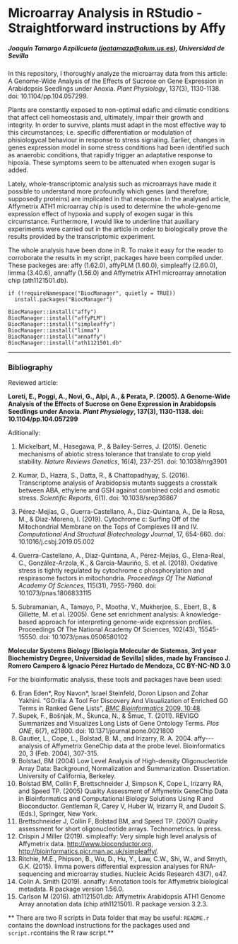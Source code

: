 # Microarray Analysis in RStudio - Straightforward instructions by Affy

##### Joaquín Tamargo Azpilicueta (joatamazp@alum.us.es), Universidad de Sevilla

In this repository, I thoroughly analyze the microarray data from this article: A Genome-Wide Analysis of the Effects of Sucrose on Gene Expression in Arabidopsis Seedlings under Anoxia. *Plant Physiology*, 137(3), 1130-1138. doi: 10.1104/pp.104.057299. 

Plants are constantly exposed to non-optimal edafic and climatic conditions that affect cell homeostasis and, ultimately, impair their growth and integrity. In order to survive, plants must adapt in the most effective way to this circumstances; i.e. specific differentiation or modulation of phisiologycal behaviour in response to stress signaling. Earlier, changes in genes expression model in some stress conditions had been identified such as anaerobic conditions, that rapidly trigger an adaptative response to hipoxia. These symptoms seem to be attenuated when exogen sugar is added.

Lately, whole-transcriptomic analysis such as microarrays have made it possible to understand more profoundly which genes (and therefore, supposedly proteins) are implicated in that response. In the analysed article, Affymetrix ATH1 microarray chip is used to determine the whole-genome expression effect of hypoxia and supply of exogen sugar in this circumstance. Furthermore, I would like to underline that auxiliary experiments were carried out in the article in order to biologically prove the results provided by the transcriptomic experiment.

The whole analysis have been done in R. To make it easy for the reader to corroborate the results in my script, packages have been compiled under. These packeges are: affy (1.62.0), affyPLM (1.60.0), simpleaffy (2.60.0), limma (3.40.6), annaffy (1.56.0) and Affymetrix ATH1 microarray annotation chip (ath1121501.db).

``` {r}
if (!requireNamespace("BiocManager", quietly = TRUE))
  install.packages("BiocManager")

BiocManager::install("affy")
BiocManager::install("affyPLM")
BiocManager::install("simpleaffy")
BiocManager::install("limma")
BiocManager::install("annaffy")
BiocManager::install("ath1121501.db"

```
-----
### Bibliography

Reviewed article:

**Loreti, E., Poggi, A., Novi, G., Alpi, A., & Perata, P. (2005). A Genome-Wide Analysis of the Effects of Sucrose on Gene Expression in Arabidopsis Seedlings under Anoxia. *Plant Physiology*, 137(3), 1130-1138. doi: 10.1104/pp.104.057299**

Aditionally:

1. Mickelbart, M., Hasegawa, P., & Bailey-Serres, J. (2015). Genetic mechanisms of abiotic stress tolerance that translate to crop yield stability. *Nature Reviews Genetics*, 16(4), 237-251. doi: 10.1038/nrg3901

2. Kumar, D., Hazra, S., Datta, R., & Chattopadhyay, S. (2016). Transcriptome analysis of Arabidopsis mutants suggests a crosstalk between ABA, ethylene and GSH against combined cold and osmotic stress. *Scientific Reports*, 6(1). doi: 10.1038/srep36867

3. Pérez-Mejías, G., Guerra-Castellano, A., Díaz-Quintana, A., De la Rosa, M., & Díaz-Moreno, I. (2019). Cytochrome c: Surfing Off of the Mitochondrial Membrane on the Tops of Complexes III and IV. *Computational And Structural Biotechnology Journal*, 17, 654-660. doi: 10.1016/j.csbj.2019.05.002

4. Guerra-Castellano, A., Díaz-Quintana, A., Pérez-Mejías, G., Elena-Real, C., González-Arzola, K., & García-Mauriño, S. et al. (2018). Oxidative stress is tightly regulated by cytochrome c phosphorylation and respirasome factors in mitochondria. *Proceedings Of The National Academy Of Sciences*, 115(31), 7955-7960. doi: 10.1073/pnas.1806833115

5. Subramanian, A., Tamayo, P., Mootha, V., Mukherjee, S., Ebert, B., & Gillette, M. et al. (2005). Gene set enrichment analysis: A knowledge-based approach for interpreting genome-wide expression profiles. Proceedings Of The National Academy Of Sciences, 102(43), 15545-15550. doi: 10.1073/pnas.0506580102

**Molecular Systems Biology [Biología Molecular de Sistemas, 3rd year Biochemistry Degree, Universidad de Sevilla] slides, made by Francisco J. Romero Campero & Ignacio Pérez Hurtado de Mendoza, CC BY-NC-ND 3.0**

For the bioinformatic analysis, these tools and packages have been used:

6. Eran Eden*, Roy Navon*, Israel Steinfeld, Doron Lipson and Zohar Yakhini. "GOrilla: A Tool For Discovery And Visualization of Enriched GO Terms in Ranked Gene Lists", [*BMC Bioinformatics* 2009, 10:48](https://bmcbioinformatics.biomedcentral.com/articles/10.1186/1471-2105-10-48). 
7. Supek, F., Bošnjak, M., Škunca, N., & Šmuc, T. (2011). REVIGO Summarizes and Visualizes Long Lists of Gene Ontology Terms. *Plos ONE*, 6(7), e21800. doi: 10.1371/journal.pone.0021800
8. Gautier, L., Cope, L., Bolstad, B. M., and Irizarry, R. A. 2004. affy---analysis of Affymetrix GeneChip data at the probe level. Bioinformatics 20, 3 (Feb. 2004), 307-315.
9. Bolstad, BM (2004) Low Level Analysis of High-density Oligonucleotide Array Data: Background, Normalization and Summarization. Dissertation. University of California, Berkeley.
10.  Bolstad BM, Collin F, Brettschneider J, Simpson K, Cope L, Irizarry RA, and Speed TP. (2005) Quality Assessment of Affymetrix GeneChip Data in Bioinformatics and Computational Biology Solutions Using R and Bioconductor. Gentleman R, Carey V, Huber W, Irizarry R, and Dudoit S. (Eds.), Springer, New York.
11. Brettschneider J, Collin F, Bolstad BM, and Speed TP. (2007) Quality assessment for short oligonucleotide arrays. Technometrics. In press.
12. Crispin J Miller (2019). simpleaffy: Very simple high level analysis of Affymetrix data. http://www.bioconductor.org, http://bioinformatics.picr.man.ac.uk/simpleaffy/.
13. Ritchie, M.E., Phipson, B., Wu, D., Hu, Y., Law, C.W., Shi, W., and Smyth, G.K. (2015). limma powers differential expression analyses for RNA-sequencing and microarray studies. Nucleic Acids Research 43(7), e47.
14. Colin A. Smith (2019). annaffy: Annotation tools for Affymetrix biological metadata. R package version 1.56.0.
15. Carlson M (2016). ath1121501.db: Affymetrix Arabidopsis ATH1 Genome Array annotation data (chip ath1121501). R package version 3.2.3.

** There are two R scripts in Data folder that may be useful: `README.r` contains the download instructions for the packages used and `script.r`contains the R raw script.**

